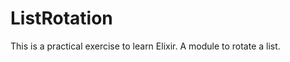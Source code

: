 ListRotation
============

This is a practical exercise to learn Elixir.
A module to rotate a list.
